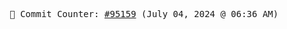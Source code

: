 <p align="center">
    <samp>
        📮 Commit Counter: <a href="https://github.com/Javascript-void0/Javascript-void0/commits/main">#95159</a> (July 04, 2024 @ 06:36 AM)
    </samp>
</p>